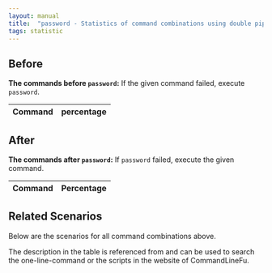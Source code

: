 ```yaml
---
layout: manual
title:  "password - Statistics of command combinations using double pipe"
tags: statistic
---
```


## Before

__The commands before `password`:__ If the given command failed, execute `password`.

| Command | percentage |
|--------|--------|



## After

__The commands after `password`:__ If `password` failed, execute the given command.

| Command | Percentage | 
|-------|--------|



## Related Scenarios

Below are the scenarios for all command combinations above.

The description in the table is referenced from and can be used to search the one-line-command or the scripts in the website of CommandLineFu.





